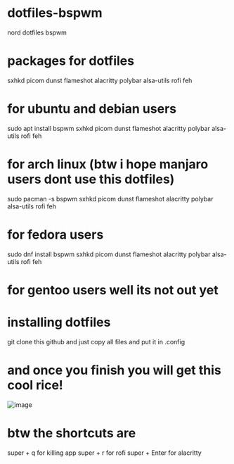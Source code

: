 # dotfiles-bspwm
nord dotfiles bspwm

# packages for dotfiles 
sxhkd 
picom 
dunst 
flameshot
alacritty 
polybar 
alsa-utils 
rofi
feh

# for ubuntu and debian users
sudo apt install bspwm sxhkd picom dunst flameshot alacritty polybar alsa-utils rofi  feh 


# for arch linux (btw  i hope manjaro users dont use this dotfiles)
sudo pacman -s bspwm sxhkd picom dunst flameshot alacritty polybar alsa-utils rofi feh

# for fedora users
sudo dnf install bspwm sxhkd picom dunst flameshot alacritty polybar alsa-utils rofi feh

# for gentoo users well its not out yet

# installing dotfiles
git clone this github 
and just copy all files and put it in .config


# and once you finish you will get this cool rice!


![image](https://github.com/user-attachments/assets/f547ba7d-54c2-4389-bea9-3655c3bda526)


# btw the shortcuts are
super + q for killing app
super + r for rofi 
super + Enter for alacritty

